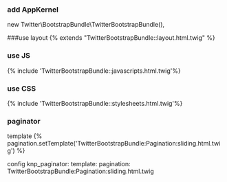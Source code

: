 ### add AppKernel
new Twitter\BootstrapBundle\TwitterBootstrapBundle(),


###use layout
{% extends "TwitterBootstrapBundle::layout.html.twig" %}


### use JS
{% include 'TwitterBootstrapBundle::javascripts.html.twig'%}


### use CSS
{% include 'TwitterBootstrapBundle::stylesheets.html.twig'%}


### paginator
template
{% pagination.setTemplate('TwitterBootstrapBundle:Pagination:sliding.html.twig') %}

config
knp_paginator:
    template:
        pagination: TwitterBootstrapBundle:Pagination:sliding.html.twig
